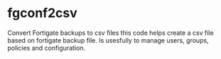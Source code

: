 # fgconf2csv
Convert Fortigate backups to csv files
this code helps create a csv file based on fortigate backup file.
Is usesfully to manage users, groups, policies and configuration.

